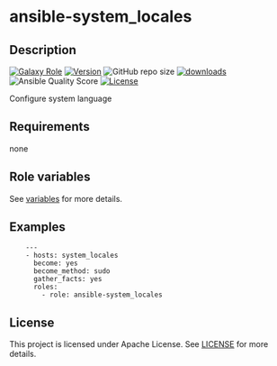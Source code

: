 # ansible-system_locales

## Description

[![Galaxy Role](https://img.shields.io/badge/galaxy-system_locales-purple?style=flat)](https://galaxy.ansible.com/lotusnoir/system_locales)
[![Version](https://img.shields.io/github/release/lotusnoir/ansible-system_locales.svg)](https://github.com/lotusnoir/ansible-system_locales/releases/latest)
![GitHub repo size](https://img.shields.io/github/repo-size/lotusnoir/ansible-system_locales?color=orange&style=flat)
[![downloads](https://img.shields.io/ansible/role/d/56111)](https://galaxy.ansible.com/lotusnoir/system_locales)
![Ansible Quality Score](https://img.shields.io/ansible/quality/56111)
[![License](https://img.shields.io/badge/license-Apache--2.0-brightgreen?style=flat)](https://opensource.org/licenses/Apache-2.0)

Configure system language

## Requirements

none

## Role variables

See [variables](/default/main.yml) for more details.

## Examples

        ---
        - hosts: system_locales
          become: yes
          become_method: sudo
          gather_facts: yes
          roles:
            - role: ansible-system_locales

## License

This project is licensed under Apache License. See [LICENSE](/LICENSE) for more details.

